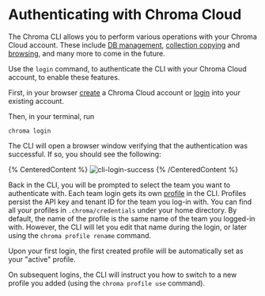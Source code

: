 # Authenticating with Chroma Cloud

The Chroma CLI allows you to perform various operations with your Chroma Cloud account. These include [DB management](./db), [collection copying](./copy) and [browsing](./browse), and many more to come in the future.

Use the `login` command, to authenticate the CLI with your Chroma Cloud account, to enable these features.

First, in your browser [create](https://trychroma.com/signup) a Chroma Cloud account or [login](https:trychroma.com/login) into your existing account.

Then, in your terminal, run

```terminal
chroma login
```

The CLI will open a browser window verifying that the authentication was successful. If so, you should see the following:

{% CenteredContent %}
![cli-login-success](/cli/cli-login-success.png)
{% /CenteredContent %}

Back in the CLI, you will be prompted to select the team you want to authenticate with. Each team login gets its own [profile](./profile) in the CLI. Profiles persist the API key and tenant ID for the team you log-in with. You can find all your profiles in `.chroma/credentials` under your home directory. By default, the name of the profile is the same name of the team you logged-in with. However, the CLI will let you edit that name during the login, or later using the `chroma profile rename` command.

Upon your first login, the first created profile will be automatically set as your "active" profile.

On subsequent logins, the CLI will instruct you how to switch to a new profile you added (using the `chroma profile use` command). 
